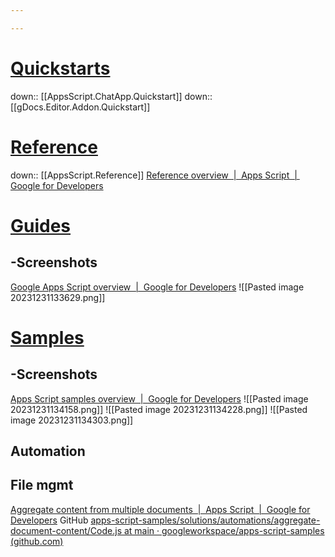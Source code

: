 ```yaml
---

---
```

# <u>Quickstarts</u>
down:: [[AppsScript.ChatApp.Quickstart]]
down:: [[gDocs.Editor.Addon.Quickstart]]

# <u>Reference</u>
down:: [[AppsScript.Reference]]
[Reference overview  |  Apps Script  |  Google for Developers](https://developers.google.com/apps-script/reference)

# <u>Guides</u>

## -Screenshots
[Google Apps Script overview  |  Google for Developers](https://developers.google.com/apps-script/overview)
![[Pasted image 20231231133629.png]]

# <u>Samples</u>

## -Screenshots
[Apps Script samples overview  |  Google for Developers](https://developers.google.com/apps-script/samples)
![[Pasted image 20231231134158.png]]
![[Pasted image 20231231134228.png]]
![[Pasted image 20231231134303.png]]


## Automation
## File mgmt
[Aggregate content from multiple documents  |  Apps Script  |  Google for Developers](https://developers.google.com/apps-script/samples/automations/aggregate-document-content#prerequisites)
	GitHub [apps-script-samples/solutions/automations/aggregate-document-content/Code.js at main · googleworkspace/apps-script-samples (github.com)](https://github.com/googleworkspace/apps-script-samples/blob/main/solutions/automations/aggregate-document-content/Code.js)
